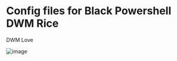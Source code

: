# Config files for Black Powershell DWM Rice 
DWM Love

![image](https://github.com/user-attachments/assets/ebbf4da3-3961-47dc-90e2-4e9d0ea2922f)
